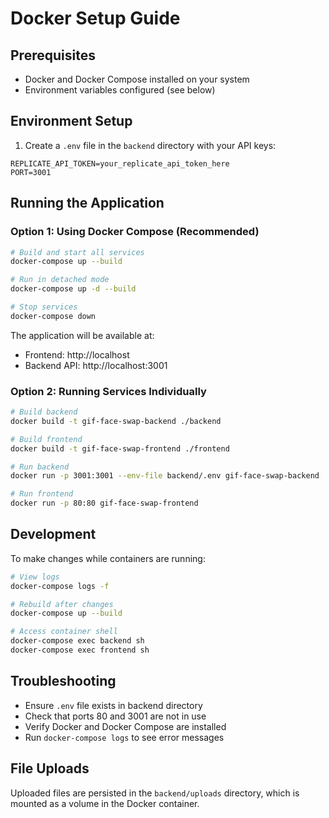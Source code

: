 # Docker Setup Guide

## Prerequisites

- Docker and Docker Compose installed on your system
- Environment variables configured (see below)

## Environment Setup

1. Create a `.env` file in the `backend` directory with your API keys:

```env
REPLICATE_API_TOKEN=your_replicate_api_token_here
PORT=3001
```

## Running the Application

### Option 1: Using Docker Compose (Recommended)

```bash
# Build and start all services
docker-compose up --build

# Run in detached mode
docker-compose up -d --build

# Stop services
docker-compose down
```

The application will be available at:

- Frontend: http://localhost
- Backend API: http://localhost:3001

### Option 2: Running Services Individually

```bash
# Build backend
docker build -t gif-face-swap-backend ./backend

# Build frontend
docker build -t gif-face-swap-frontend ./frontend

# Run backend
docker run -p 3001:3001 --env-file backend/.env gif-face-swap-backend

# Run frontend
docker run -p 80:80 gif-face-swap-frontend
```

## Development

To make changes while containers are running:

```bash
# View logs
docker-compose logs -f

# Rebuild after changes
docker-compose up --build

# Access container shell
docker-compose exec backend sh
docker-compose exec frontend sh
```

## Troubleshooting

- Ensure `.env` file exists in backend directory
- Check that ports 80 and 3001 are not in use
- Verify Docker and Docker Compose are installed
- Run `docker-compose logs` to see error messages

## File Uploads

Uploaded files are persisted in the `backend/uploads` directory, which is mounted as a volume in the Docker container.
